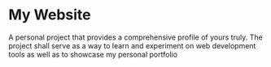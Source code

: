# My Website
A personal project that provides a comprehensive profile of yours truly. The project shall serve as a way to learn and experiment on web development tools as well as to showcase my personal portfolio
